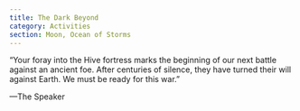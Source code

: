 ```yaml
---
title: The Dark Beyond
category: Activities
section: Moon, Ocean of Storms
---
```


“Your foray into the Hive fortress marks the beginning of our next battle against an ancient foe. After centuries of silence, they have turned their will against Earth. We must be ready for this war.”

—The Speaker

